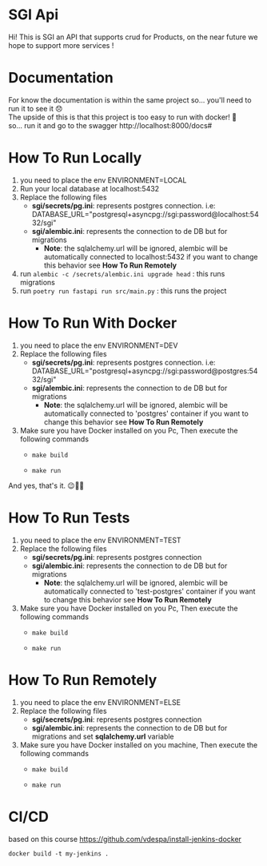 # SGI Api

Hi! This is SGI an API that supports crud for Products, on the near future 
we hope to support more services !

# Documentation
For know the documentation is within the same project so... you'll need to run
it to see it 😞  
The upside of this is that this project is too easy to run with docker! 🐳  
so... run it and go to the swagger http://localhost:8000/docs#

# How To Run Locally

1) you need to place the env ENVIRONMENT=LOCAL  
2) Run your local database at localhost:5432
3) Replace the following files 
   * **sgi/secrets/pg.ini**: represents postgres connection. i.e: DATABASE_URL="postgresql+asyncpg://sgi:password@localhost:5432/sgi"
   * **sgi/alembic.ini**: represents the connection to de DB but for migrations
     * **Note**: the sqlalchemy.url will be ignored, alembic will be automatically 
     connected to localhost:5432 if you want to change this behavior see **How To Run Remotely**
4) run `alembic -c /secrets/alembic.ini upgrade head` : this runs migrations
5) run `poetry run fastapi run src/main.py`  : this runs the project


# How To Run With Docker
1) you need to place the env ENVIRONMENT=DEV
2) Replace the following files
   * **sgi/secrets/pg.ini**: represents postgres connection. i.e: DATABASE_URL="postgresql+asyncpg://sgi:password@postgres:5432/sgi"
   * **sgi/alembic.ini**: represents the connection to de DB but for migrations
     * **Note**: the sqlalchemy.url will be ignored, alembic will be automatically 
     connected to 'postgres' container if you want to change this behavior see **How To Run Remotely**
3) Make sure you have Docker installed on you Pc, Then execute the following commands
   * ```
     make build
     ```  
   * ``` 
     make run
     ```

And yes, that's it. 😉👍🏻


# How To Run Tests
1) you need to place the env ENVIRONMENT=TEST
2) Replace the following files
   * **sgi/secrets/pg.ini**: represents postgres connection
   * **sgi/alembic.ini**: represents the connection to de DB but for migrations
     * **Note**: the sqlalchemy.url will be ignored, alembic will be automatically 
     connected to 'test-postgres' container if you want to change this behavior see **How To Run Remotely**
3) Make sure you have Docker installed on you Pc, Then execute the following commands
   * ```
     make build
     ```  
   * ``` 
     make run
     ```

# How To Run Remotely
1) you need to place the env ENVIRONMENT=ELSE
2) Replace the following files
   * **sgi/secrets/pg.ini**: represents postgres connection
   * **sgi/alembic.ini**: represents the connection to de DB but for migrations
   and set **sqlalchemy.url** variable
3) Make sure you have Docker installed on you machine, Then execute the following commands
   * ```
     make build
     ```  
   * ``` 
     make run
     ```


# CI/CD
based on this course https://github.com/vdespa/install-jenkins-docker  


```
docker build -t my-jenkins .
```
